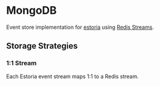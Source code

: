 # MongoDB

Event store implementation for [estoria](https://github.com/go-estoria/estoria) using [Redis Streams](https://redis.io/docs/data-types/streams/).

## Storage Strategies

### 1:1 Stream

Each Estoria event stream maps 1:1 to a Redis stream.
